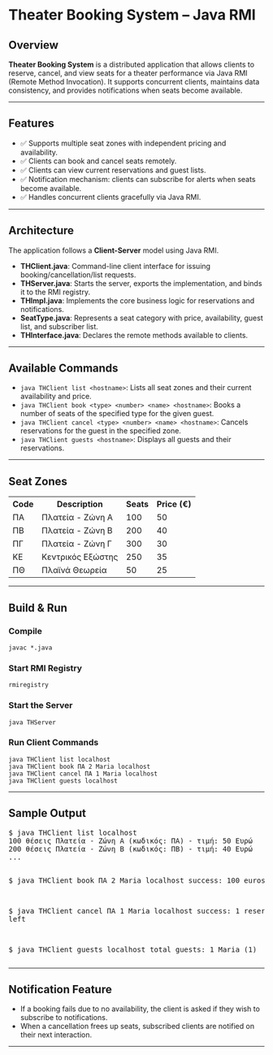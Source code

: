 <h1>Theater Booking System – Java RMI</h1>

<h2>Overview</h2>
<p>
<b>Theater Booking System</b> is a distributed application that allows clients to reserve, cancel, and view seats for a theater performance via Java RMI (Remote Method Invocation).  
It supports concurrent clients, maintains data consistency, and provides notifications when seats become available.
</p>


<hr>

<h2>Features</h2>
<ul>
<li>✅ Supports multiple seat zones with independent pricing and availability.</li>
<li>✅ Clients can book and cancel seats remotely.</li>
<li>✅ Clients can view current reservations and guest lists.</li>
<li>✅ Notification mechanism: clients can subscribe for alerts when seats become available.</li>
<li>✅ Handles concurrent clients gracefully via Java RMI.</li>
</ul>

<hr>

<h2>Architecture</h2>
<p>
The application follows a <b>Client-Server</b> model using Java RMI.
</p>

<ul>
<li><b>THClient.java</b>: Command-line client interface for issuing booking/cancellation/list requests.</li>
<li><b>THServer.java</b>: Starts the server, exports the implementation, and binds it to the RMI registry.</li>
<li><b>THImpl.java</b>: Implements the core business logic for reservations and notifications.</li>
<li><b>SeatType.java</b>: Represents a seat category with price, availability, guest list, and subscriber list.</li>
<li><b>THInterface.java</b>: Declares the remote methods available to clients.</li>
</ul>

<hr>

<h2>Available Commands</h2>
<ul>
<li><code>java THClient list &lt;hostname&gt;</code>: Lists all seat zones and their current availability and price.</li>
<li><code>java THClient book &lt;type&gt; &lt;number&gt; &lt;name&gt; &lt;hostname&gt;</code>: Books a number of seats of the specified type for the given guest.</li>
<li><code>java THClient cancel &lt;type&gt; &lt;number&gt; &lt;name&gt; &lt;hostname&gt;</code>: Cancels reservations for the guest in the specified zone.</li>
<li><code>java THClient guests &lt;hostname&gt;</code>: Displays all guests and their reservations.</li>
</ul>

<hr>

<h2>Seat Zones</h2>
<table>
<tr><th>Code</th><th>Description</th><th>Seats</th><th>Price (€)</th></tr>
<tr><td>ΠΑ</td><td>Πλατεία - Ζώνη Α</td><td>100</td><td>50</td></tr>
<tr><td>ΠΒ</td><td>Πλατεία - Ζώνη Β</td><td>200</td><td>40</td></tr>
<tr><td>ΠΓ</td><td>Πλατεία - Ζώνη Γ</td><td>300</td><td>30</td></tr>
<tr><td>ΚΕ</td><td>Κεντρικός Εξώστης</td><td>250</td><td>35</td></tr>
<tr><td>ΠΘ</td><td>Πλαϊνά Θεωρεία</td><td>50</td><td>25</td></tr>
</table>

<hr>

<h2>Build & Run</h2>

<h3>Compile</h3>
<pre><code>javac *.java</code></pre>

<h3>Start RMI Registry</h3>
<pre><code>rmiregistry</code></pre>

<h3>Start the Server</h3>
<pre><code>java THServer</code></pre>

<h3>Run Client Commands</h3>
<pre><code>java THClient list localhost
java THClient book ΠΑ 2 Maria localhost
java THClient cancel ΠΑ 1 Maria localhost
java THClient guests localhost
</code></pre>

<hr>

<h2>Sample Output</h2>
<pre>
$ java THClient list localhost
100 θέσεις Πλατεία - Ζώνη Α (κωδικός: ΠΑ) - τιμή: 50 Ευρώ
200 θέσεις Πλατεία - Ζώνη Β (κωδικός: ΠΒ) - τιμή: 40 Ευρώ
...

$ java THClient book ΠΑ 2 Maria localhost
success: 100 euros

$ java THClient cancel ΠΑ 1 Maria localhost
success: 1 reservations left

$ java THClient guests localhost
total guests: 1
Maria (1)
</pre>

<hr>

<h2>Notification Feature</h2>
<ul>
<li>If a booking fails due to no availability, the client is asked if they wish to subscribe to notifications.</li>
<li>When a cancellation frees up seats, subscribed clients are notified on their next interaction.</li>
</ul>

<hr>
